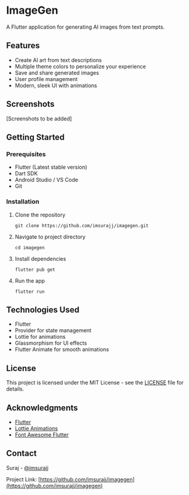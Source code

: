 # ImageGen

A Flutter application for generating AI images from text prompts.

## Features

- Create AI art from text descriptions
- Multiple theme colors to personalize your experience
- Save and share generated images
- User profile management
- Modern, sleek UI with animations

## Screenshots

[Screenshots to be added]

## Getting Started

### Prerequisites

- Flutter (Latest stable version)
- Dart SDK
- Android Studio / VS Code
- Git

### Installation

1. Clone the repository
   ```
   git clone https://github.com/imsurajj/imagegen.git
   ```

2. Navigate to project directory
   ```
   cd imagegen
   ```

3. Install dependencies
   ```
   flutter pub get
   ```

4. Run the app
   ```
   flutter run
   ```

## Technologies Used

- Flutter
- Provider for state management
- Lottie for animations
- Glassmorphism for UI effects
- Flutter Animate for smooth animations

## License

This project is licensed under the MIT License - see the [LICENSE](LICENSE) file for details.

## Acknowledgments

- [Flutter](https://flutter.dev/)
- [Lottie Animations](https://lottiefiles.com/)
- [Font Awesome Flutter](https://pub.dev/packages/font_awesome_flutter)

## Contact

Suraj - [@imsurajj](https://github.com/imsurajj)

Project Link: [https://github.com/imsurajj/imagegen](https://github.com/imsurajj/imagegen)
